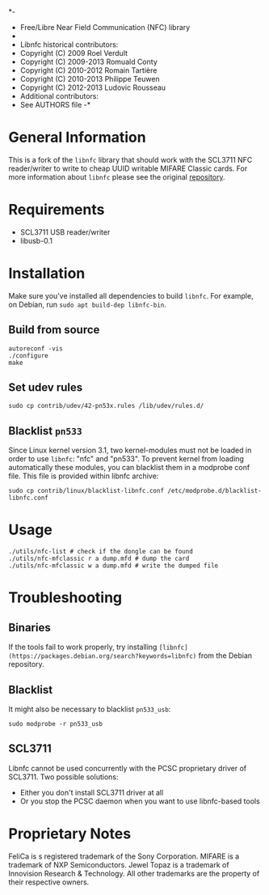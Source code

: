 *-
* Free/Libre Near Field Communication (NFC) library
* 
* Libnfc historical contributors:
* Copyright (C) 2009      Roel Verdult
* Copyright (C) 2009-2013 Romuald Conty
* Copyright (C) 2010-2012 Romain Tartière
* Copyright (C) 2010-2013 Philippe Teuwen
* Copyright (C) 2012-2013 Ludovic Rousseau
* Additional contributors:
* See AUTHORS file
-*

General Information
===================

This is a fork of the `libnfc` library that should work with the SCL3711 NFC reader/writer to write to cheap
UUID writable MIFARE Classic cards.
For more information about `libnfc` please see the original [repository](https://github.com/nfc-tools/libnfc).

Requirements
============

* SCL3711 USB reader/writer
* libusb-0.1

Installation
============

Make sure you’ve installed all dependencies to build `libnfc`.
For example, on Debian, run `sudo apt build-dep libnfc-bin`.

Build from source
-----------------

```
autoreconf -vis
./configure
make
```

Set udev rules
--------------

```
sudo cp contrib/udev/42-pn53x.rules /lib/udev/rules.d/
```

Blacklist `pn533`
-----------------
Since Linux kernel version 3.1, two kernel-modules must not be loaded in order
to use `libnfc`: "nfc" and "pn533".
To prevent kernel from loading automatically these modules, you can blacklist
them in a modprobe conf file. This file is provided within libnfc archive:

```
sudo cp contrib/linux/blacklist-libnfc.conf /etc/modprobe.d/blacklist-libnfc.conf
```

Usage
=====

```
./utils/nfc-list # check if the dongle can be found
./utils/nfc-mfclassic r a dump.mfd # dump the card
./utils/nfc-mfclassic w a dump.mfd # write the dumped file
```

Troubleshooting
===============

Binaries
--------
If the tools fail to work properly, try installing
`[libnfc](https://packages.debian.org/search?keywords=libnfc)` from the Debian repository.

Blacklist
---------
It might also be necessary to blacklist `pn533_usb`:

```
sudo modprobe -r pn533_usb
```

SCL3711
-------
Libnfc cannot be used concurrently with the PCSC proprietary driver of SCL3711.
Two possible solutions:
* Either you don't install SCL3711 driver at all
* Or you stop the PCSC daemon when you want to use libnfc-based tools

Proprietary Notes
=================

FeliCa is s registered trademark of the Sony Corporation.
MIFARE is a trademark of NXP Semiconductors.
Jewel Topaz is a trademark of Innovision Research & Technology.
All other trademarks are the property of their respective owners.
